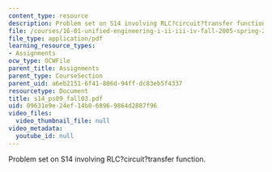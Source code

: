```yaml
---
content_type: resource
description: Problem set on S14 involving RLC?circuit?transfer function.
file: /courses/16-01-unified-engineering-i-ii-iii-iv-fall-2005-spring-2006/09631e9e24ef14b068969864d2887f96_s14_ps09_fall03.pdf
file_type: application/pdf
learning_resource_types:
- Assignments
ocw_type: OCWFile
parent_title: Assignments
parent_type: CourseSection
parent_uid: a6eb2151-6f41-806d-94ff-dc83eb5f4337
resourcetype: Document
title: s14_ps09_fall03.pdf
uid: 09631e9e-24ef-14b0-6896-9864d2887f96
video_files:
  video_thumbnail_file: null
video_metadata:
  youtube_id: null
---
```

Problem set on S14 involving RLC?circuit?transfer function.

